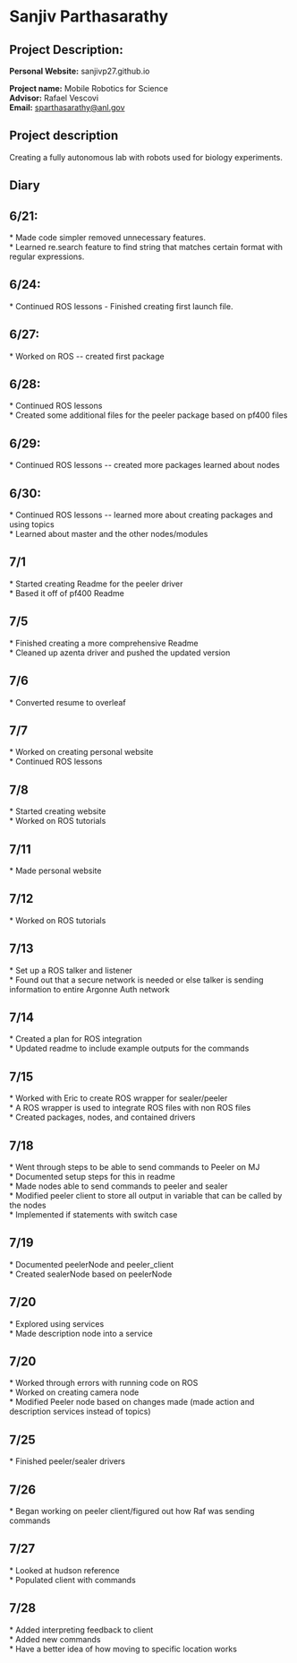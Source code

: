 <h1> Sanjiv Parthasarathy</h1>
<h2> Project Description: </h2>

**Personal Website:** sanjivp27.github.io

**Project name:** Mobile Robotics for Science <br>
**Advisor:** Rafael Vescovi <br>
**Email:** sparthasarathy@anl.gov

## Project description

Creating a fully autonomous lab with robots used for biology experiments. 

<h2> Diary </h2>

<h2> 6/21: </h2>
* Made code simpler removed unnecessary features.<br>
* Learned re.search feature to find string that matches certain format with regular expressions.

<h2>6/24: </h2>
* Continued ROS lessons - Finished creating first launch file.

<h2>6/27: </h2>
* Worked on ROS -- created first package

<h2>6/28: </h2>
* Continued ROS lessons<br>
* Created some additional files for the peeler package based on pf400 files

<h2>6/29: </h2>
* Continued ROS lessons -- created more packages learned about nodes


<h2>6/30: </h2>
* Continued ROS lessons -- learned more about creating packages and using topics<br>
* Learned about master and the other nodes/modules

<h2>7/1 </h2>
* Started creating Readme for the peeler driver <br>
* Based it off of pf400 Readme

<h2> 7/5 </h2>
* Finished creating a more comprehensive Readme <br>
* Cleaned up azenta driver and pushed the updated version 

<h2> 7/6 </h2>
* Converted resume to overleaf <br>

<h2> 7/7 </h2>
* Worked on creating personal website <br>
* Continued ROS lessons

<h2> 7/8 </h2>
* Started creating website <br>
* Worked on ROS tutorials

<h2> 7/11 </h2>
* Made personal website

<h2> 7/12 </h2>
* Worked on ROS tutorials

<h2> 7/13 </h2>
* Set up a ROS talker and listener<br>
* Found out that a secure network is needed or else talker is sending information to entire Argonne Auth network

<h2> 7/14 </h2>
* Created a plan for ROS integration <br>
* Updated readme to include example outputs for the commands

<h2> 7/15 </h2>
* Worked with Eric to create ROS wrapper for sealer/peeler<br>
* A ROS wrapper is used to integrate ROS files with non ROS files<br>
* Created packages, nodes, and contained drivers

<h2> 7/18 </h2>
* Went through steps to be able to send commands to Peeler on MJ<br>
* Documented setup steps for this in readme<br>
* Made nodes able to send commands to peeler and sealer<br>
* Modified peeler client to store all output in variable that can be called by the nodes<br>
* Implemented if statements with switch case

<h2> 7/19 </h2>
* Documented peelerNode and peeler_client<br>
* Created sealerNode based on peelerNode

<h2> 7/20 </h2>
* Explored using services<br>
* Made description node into a service

<h2> 7/20 </h2>
* Worked through errors with running code on ROS<br>
* Worked on creating camera node<br>
* Modified Peeler node based on changes made (made action and description services instead of topics)

<h2> 7/25 </h2>
* Finished peeler/sealer drivers

<h2> 7/26 </h2>
* Began working on peeler client/figured out how Raf was sending commands

<h2> 7/27 </h2>
* Looked at hudson reference<br>
* Populated client with commands

<h2> 7/28 </h2>
* Added interpreting feedback to client <br>
* Added new commands <br>
* Have a better idea of how moving to specific location works
